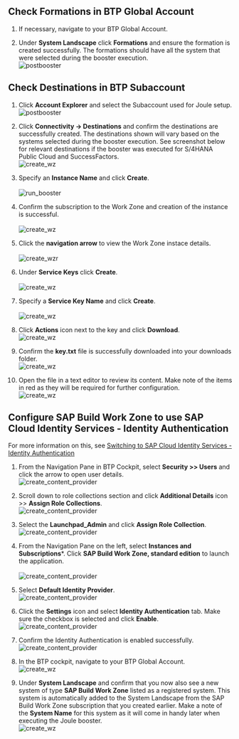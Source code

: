 ## Check Formations in BTP Global Account
1. If necessary, navigate to your BTP Global Account.

2. Under **System Landscape** click **Formations** and ensure the formation is created successfully.  The formations should have all the system that were selected during the booster execution.</br> 
![postbooster](1.jpg)

## Check Destinations in BTP Subaccount

1. Click **Account Explorer** and select the Subaccount used for Joule setup.</br>
 ![postbooster](3.jpg) 
2. Click **Connectivity -> Destinations** and confirm the destinations are successfully created.  The destinations shown will vary based on the systems selected during the booster execution.  See screenshot below for relevant destinations if the booster was executed for S/4HANA Public Cloud and SuccessFactors.</br>
![create_wz](2.jpg)  

6. Specify an **Instance Name** and click **Create**.</br>         
![run_booster](4.jpg)

7. Confirm the subscription to the Work Zone and creation of the instance is successful.</br>                                                        
![create_wz](5.jpg)

8. Click the **navigation arrow** to view the Work Zone instace details.</br>                                     
![create_wzr](6-1.jpg)

9. Under **Service Keys** click **Create**.</br>                                                       
![create_wz](7.jpg)

10. Specify a **Service Key Name** and click **Create**.</br>                  
![create_wz](8.jpg)

11. Click **Actions** icon next to the key and click **Download**.</br>
![create_wz](9.jpg)

12. Confirm the **key.txt** file is successfully downloaded into your downloads folder.</br>
![create_wz](10.jpg)

13. Open the file in a text editor to review its content.  Make note of the items in red as they will be required for further configuration.</br>
![create_wz](11.jpg)

## Configure SAP Build Work Zone to use SAP Cloud Identity Services - Identity Authentication
For more information on this, see [Switching to SAP Cloud Identity Services - Identity Authentication](https://help.sap.com/docs/build-work-zone-standard-edition/sap-build-work-zone-standard-edition/switching-to-sap-cloud-identity-services-identity-authentication?q=identity+authentication)
1. From the Navigation Pane in BTP Cockpit, select **Security >> Users** and click the arrow to open user details.</br>
![create_content_provider](13.jpg)

2. Scroll down to role collections section and click **Additional Details** icon >> **Assign Role Collections**.</br> 
![create_content_provider](14.jpg)   

3. Select the **Launchpad_Admin** and click **Assign Role Collection**.</br>
![create_content_provider](15.jpg) 

4. From the Navigation Pane on the left, select **Instances and Subscriptions***. Click **SAP Build Work Zone, standard edition** to launch the application.</br>  
![create_content_provider](16.jpg) 

5. Select **Default Identity Provider**.</br>
![create_content_provider](17.jpg)

6. Click the **Settings** icon and select **Identity Authentication** tab.  Make sure the checkbox is selected and click **Enable**.</br>
![create_content_provider](18.jpg)

7. Confirm the Identity Authentication is enabled successfully.</br>
![create_content_provider](19.jpg)

8.  In the BTP cockpit, navigate to your BTP Global Account.</br>
![create_wz](11-1.jpg)
15.  Under **System Landscape** and confirm that you now also see a new system of type **SAP Build Work Zone** listed as a registered system.  This system is automatically added to the System Landscape from the SAP Build Work Zone subscription that you created earlier.  Make a note of the **System Name** for this system as it will come in handy later when executing the Joule booster.</br>
![create_wz](20.jpg)
